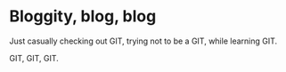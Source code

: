 # Bloggity, blog, blog

Just casually checking out GIT, trying not to be a GIT, while learning GIT.

GIT, GIT, GIT.
